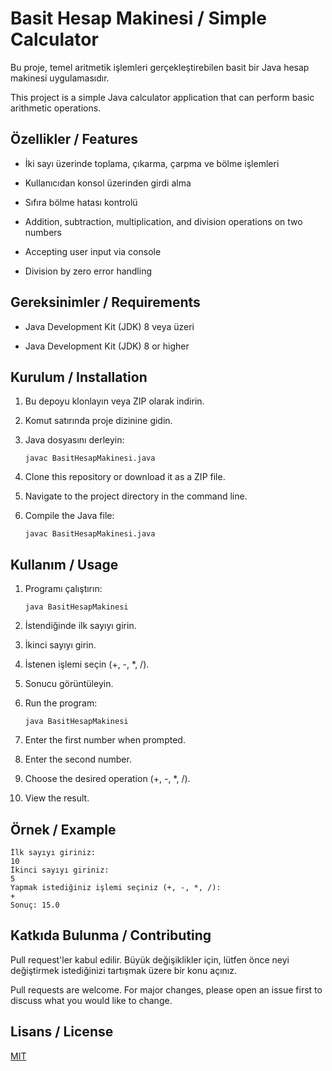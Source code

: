 # Basit Hesap Makinesi / Simple Calculator

Bu proje, temel aritmetik işlemleri gerçekleştirebilen basit bir Java hesap makinesi uygulamasıdır.

This project is a simple Java calculator application that can perform basic arithmetic operations.

## Özellikler / Features

- İki sayı üzerinde toplama, çıkarma, çarpma ve bölme işlemleri
- Kullanıcıdan konsol üzerinden girdi alma
- Sıfıra bölme hatası kontrolü

- Addition, subtraction, multiplication, and division operations on two numbers
- Accepting user input via console
- Division by zero error handling

## Gereksinimler / Requirements

- Java Development Kit (JDK) 8 veya üzeri

- Java Development Kit (JDK) 8 or higher

## Kurulum / Installation

1. Bu depoyu klonlayın veya ZIP olarak indirin.
2. Komut satırında proje dizinine gidin.
3. Java dosyasını derleyin:
   ```
   javac BasitHesapMakinesi.java
   ```

1. Clone this repository or download it as a ZIP file.
2. Navigate to the project directory in the command line.
3. Compile the Java file:
   ```
   javac BasitHesapMakinesi.java
   ```

## Kullanım / Usage

1. Programı çalıştırın:
   ```
   java BasitHesapMakinesi
   ```
2. İstendiğinde ilk sayıyı girin.
3. İkinci sayıyı girin.
4. İstenen işlemi seçin (+, -, *, /).
5. Sonucu görüntüleyin.

1. Run the program:
   ```
   java BasitHesapMakinesi
   ```
2. Enter the first number when prompted.
3. Enter the second number.
4. Choose the desired operation (+, -, *, /).
5. View the result.

## Örnek / Example

```
İlk sayıyı giriniz: 
10
İkinci sayıyı giriniz: 
5
Yapmak istediğiniz işlemi seçiniz (+, -, *, /): 
+
Sonuç: 15.0
```

## Katkıda Bulunma / Contributing

Pull request'ler kabul edilir. Büyük değişiklikler için, lütfen önce neyi değiştirmek istediğinizi tartışmak üzere bir konu açınız.

Pull requests are welcome. For major changes, please open an issue first to discuss what you would like to change.

## Lisans / License

[MIT](https://choosealicense.com/licenses/mit/)
